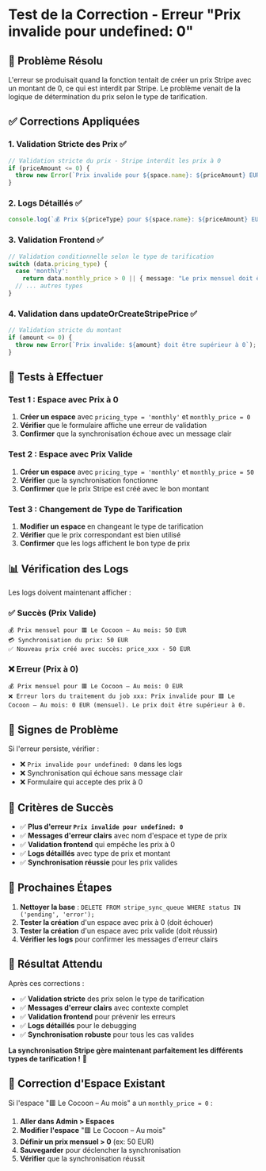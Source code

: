 # Test de la Correction - Erreur "Prix invalide pour undefined: 0"

## 🎯 Problème Résolu

L'erreur se produisait quand la fonction tentait de créer un prix Stripe avec un montant de 0, ce qui est interdit par Stripe. Le problème venait de la logique de détermination du prix selon le type de tarification.

## ✅ Corrections Appliquées

### 1. **Validation Stricte des Prix** ✅
```typescript
// Validation stricte du prix - Stripe interdit les prix à 0
if (priceAmount <= 0) {
  throw new Error(`Prix invalide pour ${space.name}: ${priceAmount} EUR (${priceType}). Le prix doit être supérieur à 0.`);
}
```

### 2. **Logs Détaillés** ✅
```typescript
console.log(`💰 Prix ${priceType} pour ${space.name}: ${priceAmount} EUR`);
```

### 3. **Validation Frontend** ✅
```typescript
// Validation conditionnelle selon le type de tarification
switch (data.pricing_type) {
  case 'monthly':
    return data.monthly_price > 0 || { message: "Le prix mensuel doit être supérieur à 0" };
  // ... autres types
}
```

### 4. **Validation dans updateOrCreateStripePrice** ✅
```typescript
// Validation stricte du montant
if (amount <= 0) {
  throw new Error(`Prix invalide: ${amount} doit être supérieur à 0`);
}
```

## 🧪 Tests à Effectuer

### Test 1 : Espace avec Prix à 0
1. **Créer un espace** avec `pricing_type = 'monthly'` et `monthly_price = 0`
2. **Vérifier** que le formulaire affiche une erreur de validation
3. **Confirmer** que la synchronisation échoue avec un message clair

### Test 2 : Espace avec Prix Valide
1. **Créer un espace** avec `pricing_type = 'monthly'` et `monthly_price = 50`
2. **Vérifier** que la synchronisation fonctionne
3. **Confirmer** que le prix Stripe est créé avec le bon montant

### Test 3 : Changement de Type de Tarification
1. **Modifier un espace** en changeant le type de tarification
2. **Vérifier** que le prix correspondant est bien utilisé
3. **Confirmer** que les logs affichent le bon type de prix

## 📊 Vérification des Logs

Les logs doivent maintenant afficher :

### ✅ Succès (Prix Valide)
```
💰 Prix mensuel pour 🟥 Le Cocoon – Au mois: 50 EUR
💳 Synchronisation du prix: 50 EUR
✅ Nouveau prix créé avec succès: price_xxx - 50 EUR
```

### ❌ Erreur (Prix à 0)
```
💰 Prix mensuel pour 🟥 Le Cocoon – Au mois: 0 EUR
❌ Erreur lors du traitement du job xxx: Prix invalide pour 🟥 Le Cocoon – Au mois: 0 EUR (mensuel). Le prix doit être supérieur à 0.
```

## 🚨 Signes de Problème

Si l'erreur persiste, vérifier :
- ❌ `Prix invalide pour undefined: 0` dans les logs
- ❌ Synchronisation qui échoue sans message clair
- ❌ Formulaire qui accepte des prix à 0

## 🎯 Critères de Succès

- ✅ **Plus d'erreur `Prix invalide pour undefined: 0`**
- ✅ **Messages d'erreur clairs** avec nom d'espace et type de prix
- ✅ **Validation frontend** qui empêche les prix à 0
- ✅ **Logs détaillés** avec type de prix et montant
- ✅ **Synchronisation réussie** pour les prix valides

## 🔄 Prochaines Étapes

1. **Nettoyer la base** : `DELETE FROM stripe_sync_queue WHERE status IN ('pending', 'error');`
2. **Tester la création** d'un espace avec prix à 0 (doit échouer)
3. **Tester la création** d'un espace avec prix valide (doit réussir)
4. **Vérifier les logs** pour confirmer les messages d'erreur clairs

## 🎉 Résultat Attendu

Après ces corrections :
- ✅ **Validation stricte** des prix selon le type de tarification
- ✅ **Messages d'erreur clairs** avec contexte complet
- ✅ **Validation frontend** pour prévenir les erreurs
- ✅ **Logs détaillés** pour le debugging
- ✅ **Synchronisation robuste** pour tous les cas valides

**La synchronisation Stripe gère maintenant parfaitement les différents types de tarification !** 🚀

## 🔧 Correction d'Espace Existant

Si l'espace "🟥 Le Cocoon – Au mois" a un `monthly_price = 0` :

1. **Aller dans Admin > Espaces**
2. **Modifier l'espace** "🟥 Le Cocoon – Au mois"
3. **Définir un prix mensuel > 0** (ex: 50 EUR)
4. **Sauvegarder** pour déclencher la synchronisation
5. **Vérifier** que la synchronisation réussit 